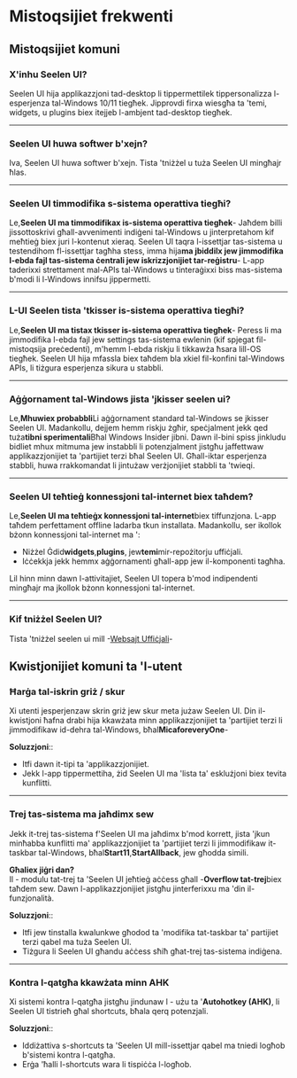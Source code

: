 # **Mistoqsijiet frekwenti**

## **Mistoqsijiet komuni**

### **X'inhu Seelen UI?**

Seelen UI hija applikazzjoni tad-desktop li tippermettilek tippersonalizza l-esperjenza tal-Windows 10/11 tiegħek. Jipprovdi firxa wiesgħa ta 'temi, widgets, u plugins biex itejjeb l-ambjent tad-desktop tiegħek.

***

### **Seelen UI huwa softwer b'xejn?**

Iva, Seelen UI huwa softwer b'xejn. Tista 'tniżżel u tuża Seelen UI mingħajr ħlas.

***

### **Seelen UI timmodifika s-sistema operattiva tiegħi?**

Le,**Seelen UI ma timmodifikax is-sistema operattiva tiegħek**- Jaħdem billi jissottoskrivi għall-avvenimenti indiġeni tal-Windows u jinterpretahom kif meħtieġ biex juri l-kontenut xieraq. Seelen UI taqra l-issettjar tas-sistema u testendihom fl-issettjar tagħha stess, imma hija**ma jbiddilx jew jimmodifika l-ebda fajl tas-sistema ċentrali jew iskrizzjonijiet tar-reġistru**- L-app taderixxi strettament mal-APIs tal-Windows u tinteraġixxi biss mas-sistema b'modi li l-Windows innifsu jippermetti.

***

### **L-UI Seelen tista 'tkisser is-sistema operattiva tiegħi?**

Le,**Seelen UI ma tistax tkisser is-sistema operattiva tiegħek**- Peress li ma jimmodifika l-ebda fajl jew settings tas-sistema ewlenin (kif spjegat fil-mistoqsija preċedenti), m'hemm l-ebda riskju li tikkawża ħsara lill-OS tiegħek. Seelen UI hija mfassla biex taħdem bla xkiel fil-konfini tal-Windows APIs, li tiżgura esperjenza sikura u stabbli.

***

### **Aġġornament tal-Windows jista 'jkisser seelen ui?**

Le,**Mhuwiex probabbli**Li aġġornament standard tal-Windows se jkisser Seelen UI. Madankollu, dejjem hemm riskju żgħir, speċjalment jekk qed tuża**tibni sperimentali**Bħal Windows Insider jibni. Dawn il-bini spiss jinkludu bidliet mhux mitmuma jew instabbli li potenzjalment jistgħu jaffettwaw applikazzjonijiet ta 'partijiet terzi bħal Seelen UI. Għall-iktar esperjenza stabbli, huwa rrakkomandat li jintużaw verżjonijiet stabbli ta 'twieqi.

***

### **Seelen UI teħtieġ konnessjoni tal-internet biex taħdem?**

Le,**Seelen UI ma teħtieġx konnessjoni tal-internet**biex tiffunzjona. L-app taħdem perfettament offline ladarba tkun installata. Madankollu, ser ikollok bżonn konnessjoni tal-internet ma ':

* Niżżel Ġdid**widgets**,**plugins**, jew**temi**mir-repożitorju uffiċjali.
* Iċċekkja jekk hemmx aġġornamenti għall-app jew il-komponenti tagħha.

Lil hinn minn dawn l-attivitajiet, Seelen UI topera b'mod indipendenti mingħajr ma jkollok bżonn konnessjoni tal-internet.

***

### **Kif tniżżel Seelen UI?**

Tista 'tniżżel seelen ui mill -[Websajt Uffiċjali](https://seelen.io)-

## **Kwistjonijiet komuni ta 'l-utent**

### **Ħarġa tal-iskrin griż / skur**

Xi utenti jesperjenzaw skrin griż jew skur meta jużaw Seelen UI. Din il-kwistjoni ħafna drabi hija kkawżata minn applikazzjonijiet ta 'partijiet terzi li jimmodifikaw id-dehra tal-Windows, bħal**MicaforeveryOne**-

**Soluzzjoni**::

* Itfi dawn it-tipi ta 'applikazzjonijiet.
* Jekk l-app tippermettiha, żid Seelen UI ma 'lista ta' esklużjoni biex tevita kunflitti.

***

### **Trej tas-sistema ma jaħdimx sew**

Jekk it-trej tas-sistema f'Seelen UI ma jaħdimx b'mod korrett, jista 'jkun minħabba kunflitti ma' applikazzjonijiet ta 'partijiet terzi li jimmodifikaw it-taskbar tal-Windows, bħal**Start11**,**StartAllback**, jew għodda simili.

**Għaliex jiġri dan?**\
Il - modulu tat-trej ta 'Seelen UI jeħtieġ aċċess għall -**Overflow tat-trej**biex taħdem sew. Dawn l-applikazzjonijiet jistgħu jinterferixxu ma 'din il-funzjonalità.

**Soluzzjoni**::

* Itfi jew tinstalla kwalunkwe għodod ta 'modifika tat-taskbar ta' partijiet terzi qabel ma tuża Seelen UI.
* Tiżgura li Seelen UI għandu aċċess sħiħ għat-trej tas-sistema indiġena.

***

### **Kontra l-qatgħa kkawżata minn AHK**

Xi sistemi kontra l-qatgħa jistgħu jindunaw l - użu ta '**Autohotkey (AHK)**, li Seelen UI tistrieħ għal shortcuts, bħala qerq potenzjali.

**Soluzzjoni**::

* Iddiżattiva s-shortcuts ta 'Seelen UI mill-issettjar qabel ma tniedi logħob b'sistemi kontra l-qatgħa.
* Erġa 'ħalli l-shortcuts wara li tispiċċa l-logħob.
